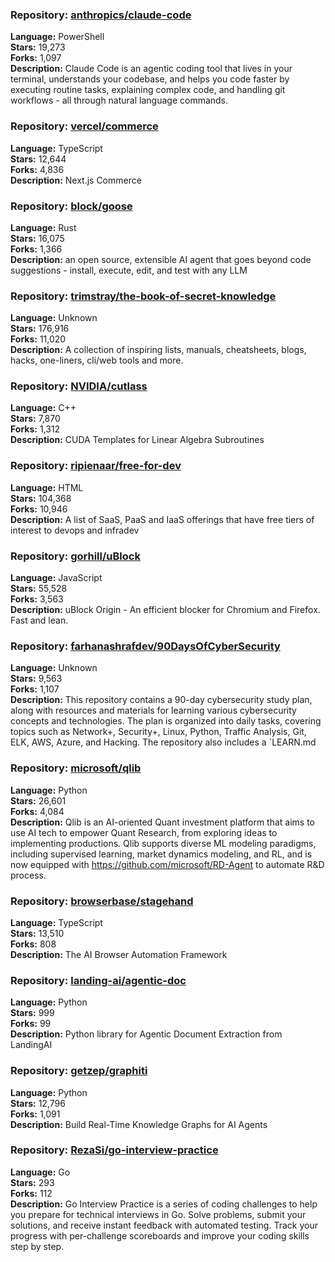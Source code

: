 ### **Repository:** [anthropics/claude-code](https://github.com/anthropics/claude-code)

**Language:** PowerShell  
**Stars:** 19,273  
**Forks:** 1,097  
**Description:** Claude Code is an agentic coding tool that lives in your terminal, understands your codebase, and helps you code faster by executing routine tasks, explaining complex code, and handling git workflows - all through natural language commands.

### **Repository:** [vercel/commerce](https://github.com/vercel/commerce)

**Language:** TypeScript  
**Stars:** 12,644  
**Forks:** 4,836  
**Description:** Next.js Commerce

### **Repository:** [block/goose](https://github.com/block/goose)

**Language:** Rust  
**Stars:** 16,075  
**Forks:** 1,366  
**Description:** an open source, extensible AI agent that goes beyond code suggestions - install, execute, edit, and test with any LLM

### **Repository:** [trimstray/the-book-of-secret-knowledge](https://github.com/trimstray/the-book-of-secret-knowledge)

**Language:** Unknown  
**Stars:** 176,916  
**Forks:** 11,020  
**Description:** A collection of inspiring lists, manuals, cheatsheets, blogs, hacks, one-liners, cli/web tools and more.

### **Repository:** [NVIDIA/cutlass](https://github.com/NVIDIA/cutlass)

**Language:** C++  
**Stars:** 7,870  
**Forks:** 1,312  
**Description:** CUDA Templates for Linear Algebra Subroutines

### **Repository:** [ripienaar/free-for-dev](https://github.com/ripienaar/free-for-dev)

**Language:** HTML  
**Stars:** 104,368  
**Forks:** 10,946  
**Description:** A list of SaaS, PaaS and IaaS offerings that have free tiers of interest to devops and infradev

### **Repository:** [gorhill/uBlock](https://github.com/gorhill/uBlock)

**Language:** JavaScript  
**Stars:** 55,528  
**Forks:** 3,563  
**Description:** uBlock Origin - An efficient blocker for Chromium and Firefox. Fast and lean.

### **Repository:** [farhanashrafdev/90DaysOfCyberSecurity](https://github.com/farhanashrafdev/90DaysOfCyberSecurity)

**Language:** Unknown  
**Stars:** 9,563  
**Forks:** 1,107  
**Description:** This repository contains a 90-day cybersecurity study plan, along with resources and materials for learning various cybersecurity concepts and technologies. The plan is organized into daily tasks, covering topics such as Network+, Security+, Linux, Python, Traffic Analysis, Git, ELK, AWS, Azure, and Hacking. The repository also includes a `LEARN.md

### **Repository:** [microsoft/qlib](https://github.com/microsoft/qlib)

**Language:** Python  
**Stars:** 26,601  
**Forks:** 4,084  
**Description:** Qlib is an AI-oriented Quant investment platform that aims to use AI tech to empower Quant Research, from exploring ideas to implementing productions. Qlib supports diverse ML modeling paradigms, including supervised learning, market dynamics modeling, and RL, and is now equipped with https://github.com/microsoft/RD-Agent to automate R&D process.

### **Repository:** [browserbase/stagehand](https://github.com/browserbase/stagehand)

**Language:** TypeScript  
**Stars:** 13,510  
**Forks:** 808  
**Description:** The AI Browser Automation Framework

### **Repository:** [landing-ai/agentic-doc](https://github.com/landing-ai/agentic-doc)

**Language:** Python  
**Stars:** 999  
**Forks:** 99  
**Description:** Python library for Agentic Document Extraction from LandingAI

### **Repository:** [getzep/graphiti](https://github.com/getzep/graphiti)

**Language:** Python  
**Stars:** 12,796  
**Forks:** 1,091  
**Description:** Build Real-Time Knowledge Graphs for AI Agents

### **Repository:** [RezaSi/go-interview-practice](https://github.com/RezaSi/go-interview-practice)

**Language:** Go  
**Stars:** 293  
**Forks:** 112  
**Description:** Go Interview Practice is a series of coding challenges to help you prepare for technical interviews in Go. Solve problems, submit your solutions, and receive instant feedback with automated testing. Track your progress with per-challenge scoreboards and improve your coding skills step by step.

